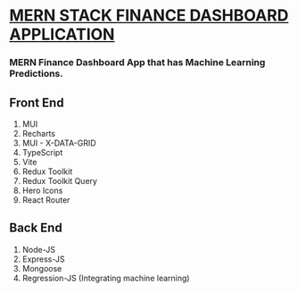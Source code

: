 # [MERN STACK FINANCE DASHBOARD APPLICATION]() 

### MERN Finance Dashboard App that has Machine Learning Predictions.

## Front End
1. MUI
2. Recharts
3. MUI - X-DATA-GRID
4. TypeScript
5. Vite
6. Redux Toolkit
7. Redux Toolkit Query
8. Hero Icons
9. React Router

## Back End
1. Node-JS
2. Express-JS
3. Mongoose
4. Regression-JS (Integrating machine learning)